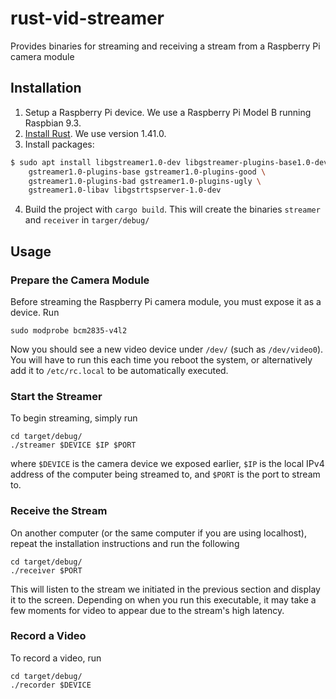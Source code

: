 # rust-vid-streamer
Provides binaries for streaming and receiving a stream from a Raspberry Pi camera module

## Installation

  1) Setup a Raspberry Pi device. We use a Raspberry Pi Model B running Raspbian 9.3.
  2) [Install Rust](https://www.rust-lang.org/tools/install). We use version 1.41.0.
  3) Install packages:
  ```bash
  $ sudo apt install libgstreamer1.0-dev libgstreamer-plugins-base1.0-dev \
      gstreamer1.0-plugins-base gstreamer1.0-plugins-good \
      gstreamer1.0-plugins-bad gstreamer1.0-plugins-ugly \
      gstreamer1.0-libav libgstrtspserver-1.0-dev
  ```
  4) Build the project with `cargo build`. This will create the binaries `streamer` and `receiver` in `targer/debug/`

## Usage

### Prepare the Camera Module

Before streaming the Raspberry Pi camera module, you must expose it as a device. Run

```
sudo modprobe bcm2835-v4l2
```

Now you should see a new video device under `/dev/` (such as `/dev/video0`). You will have to run this each time you reboot the system, or alternatively add it to `/etc/rc.local` to be automatically executed.


### Start the Streamer

To begin streaming, simply run

```
cd target/debug/
./streamer $DEVICE $IP $PORT
```

where `$DEVICE` is the camera device we exposed earlier, `$IP` is the local IPv4 address of the computer being streamed to, and `$PORT` is the port to stream to.


### Receive the Stream

On another computer (or the same computer if you are using localhost), repeat the installation instructions and run the following

```
cd target/debug/
./receiver $PORT
```

This will listen to the stream we initiated in the previous section and display it to the screen. Depending on when you run this executable, it may take a few moments for video to appear due to the stream's high latency.


### Record a Video

To record a video, run

```
cd target/debug/
./recorder $DEVICE
```
